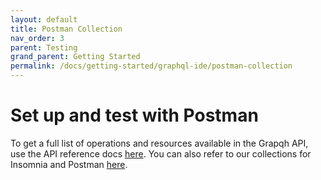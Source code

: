 ```yaml
---
layout: default
title: Postman Collection
nav_order: 3
parent: Testing
grand_parent: Getting Started
permalink: /docs/getting-started/graphql-ide/postman-collection
---
```


# Set up and test with Postman 

To get a full list of operations and resources available in the Grapqh API, use the API reference docs [here](https://intuitdeveloper.github.io/intuit-api/docs/schema-entities/). 
You can also refer to our collections for Insomnia and Postman [here](https://intuitdeveloper.github.io/intuit-api/assets/files/IntuitAPI_PostmanCollections_V2.json). 
 

